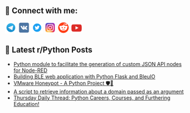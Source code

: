 ## 🔎 Connect with me:
[<img src="https://github.com/bullbesh/bullbesh/blob/main/images/Telegram.png" width="32" height="32" />](https://t.me/bullbesh)
[<img src="https://github.com/bullbesh/bullbesh/blob/main/images/VK.png" width="32" height="32" />](https://vk.com/bullbesh)
[<img src="https://github.com/bullbesh/bullbesh/blob/main/images/Twitter.png" width="32" height="32" />](https://twitter.com/bullbesh1)
[<img src="https://github.com/bullbesh/bullbesh/blob/main/images/Instagram.png" width="32" height="32" />](https://www.instagram.com/bullbesh)
[<img src="https://github.com/bullbesh/bullbesh/blob/main/images/Reddit.png" width="32" height="32" />](https://www.reddit.com/user/bullbesh)
[<img src="https://github.com/bullbesh/bullbesh/blob/main/images/YouTube.png" width="32" height="32" />](https://www.youtube.com/channel/UCtfjRs6uzgq5mfm8S06WTcg)

## 📕 Latest r/Python Posts
<!-- BLOG-POST-LIST:START -->
- [Python module to facilitate the generation of custom JSON API nodes for Node-RED](https://www.reddit.com/r/Python/comments/199pw6c/python_module_to_facilitate_the_generation_of/)
- [Building BLE web application with Python Flask and BleuIO](https://www.reddit.com/r/Python/comments/199lk6h/building_ble_web_application_with_python_flask/)
- [VMware Honeypot - A Python Project 🛡️🐍](https://www.reddit.com/r/Python/comments/199cdol/vmware_honeypot_a_python_project/)
- [A script to retrieve information about a domain passed as an argument](https://www.reddit.com/r/Python/comments/199c6pa/a_script_to_retrieve_information_about_a_domain/)
- [Thursday Daily Thread: Python Careers, Courses, and Furthering Education!](https://www.reddit.com/r/Python/comments/199bx4k/thursday_daily_thread_python_careers_courses_and/)
<!-- BLOG-POST-LIST:END -->
